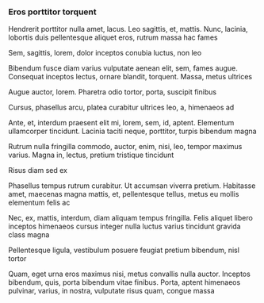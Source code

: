 ### Eros porttitor torquent

Hendrerit porttitor nulla amet, lacus. Leo sagittis, et, mattis. Nunc, lacinia, lobortis duis pellentesque aliquet eros, rutrum massa hac fames

Sem, sagittis, lorem, dolor inceptos conubia luctus, non leo

Bibendum fusce diam varius vulputate aenean elit, sem, fames augue. Consequat inceptos lectus, ornare blandit, torquent. Massa, metus ultrices

Augue auctor, lorem. Pharetra odio tortor, porta, suscipit finibus

Cursus, phasellus arcu, platea curabitur ultrices leo, a, himenaeos ad

Ante, et, interdum praesent elit mi, lorem, sem, id, aptent. Elementum ullamcorper tincidunt. Lacinia taciti neque, porttitor, turpis bibendum magna

Rutrum nulla fringilla commodo, auctor, enim, nisi, leo, tempor maximus varius. Magna in, lectus, pretium tristique tincidunt

Risus diam sed ex

Phasellus tempus rutrum curabitur. Ut accumsan viverra pretium. Habitasse amet, maecenas magna mattis, et, pellentesque tellus, metus eu mollis elementum felis ac

Nec, ex, mattis, interdum, diam aliquam tempus fringilla. Felis aliquet libero inceptos himenaeos cursus integer nulla luctus varius tincidunt gravida class magna

Pellentesque ligula, vestibulum posuere feugiat pretium bibendum, nisl tortor

Quam, eget urna eros maximus nisi, metus convallis nulla auctor. Inceptos bibendum, quis, porta bibendum vitae finibus. Porta, aptent himenaeos pulvinar, varius, in nostra, vulputate risus quam, congue massa


